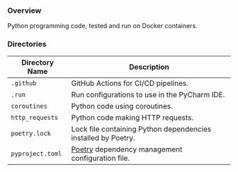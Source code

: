 ### Overview

Python programming code, tested and run on Docker containers.

### Directories

| Directory Name   | Description                                                                    |
|------------------|--------------------------------------------------------------------------------|
| `.github`        | GitHub Actions for CI/CD pipelines.                                            |
| `.run`           | Run configurations to use in the PyCharm IDE.                                  |
| `coroutines`     | Python code using coroutines.                                                  |
| `http_requests`  | Python code making HTTP requests.                                              |
| `poetry.lock`    | Lock file containing Python dependencies installed by Poetry.                  |
| `pyproject.toml` | [Poetry](https://python-poetry.org/) dependency management configuration file. |

